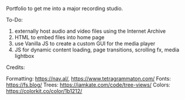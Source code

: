 Portfolio to get me into a major recording studio.

To-Do:
1. externally host audio and video files using the Internet Archive
2. HTML to embed files into home page
3. use Vanilla JS to create a custom GUI for the media player
4. JS for dynamic content loading, page transitions, scrolling fx, media lightbox


Credits:

Formatting: https://nav.al/, https://www.tetragrammaton.com/
Fonts: https://fs.blog/
Trees: https://iamkate.com/code/tree-views/
Colors: https://colorkit.co/color/1b1212/
